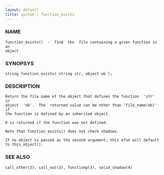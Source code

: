 ```yaml
---
layout: default
title: system / function_exists
---
```


### NAME

    function_exists()  -  find  the  file containing a given function in an
    object

### SYNOPSYS

    string function_exists( string str, object ob );

### DESCRIPTION

    Return the file name of the object that defines the function  'str'  in
    object  'ob'.  The  returned value can be other than 'file_name(ob)' if
    the function is defined by an inherited object.

    0 is returned if the function was not defined.

    Note that function_exists() does not check shadows.

    If no object is passed as the second argument, this efun will default
    to this_object().

### SEE ALSO

    call_other(3), call_out(3), functionp(3), valid_shadow(4)

